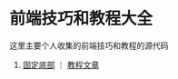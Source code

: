 # 前端技巧和教程大全

这里主要个人收集的前端技巧和教程的源代码

1. [固定底部](http://tridiamond.me/frontend-tutorials/stickyFooter/) ｜ [教程文章](https://tridiamond.blog.csdn.net/article/details/105222289)
